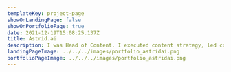 ```yaml
---
templateKey: project-page
showOnLandingPage: false
showOnPortfolioPage: true
date: 2021-12-19T15:08:25.137Z
title: Astrid.ai
description: I was Head of Content. I executed content strategy, led comms, and UX copy.
landingPageImage: ../../../images/portfolio_astridai.png
portfolioPageImage: ../../../images/portfolio_astridai.png
---
```

